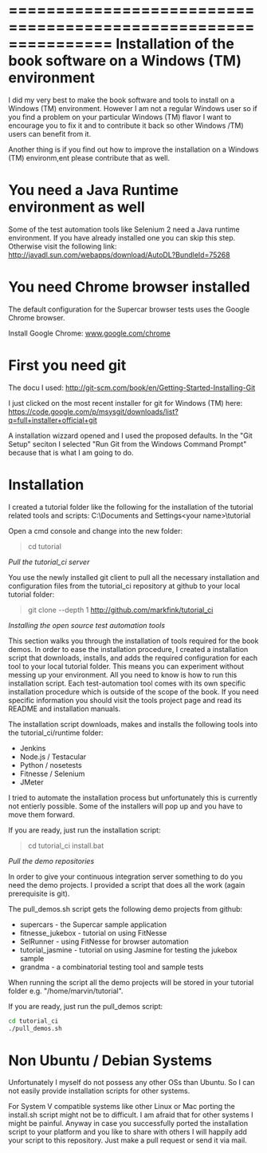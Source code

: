===============================================================
Installation of the book software on a Windows (TM) environment
===============================================================

I did my very best to make the book software and tools to install on a Windows (TM) environment. However I am not a regular Windows user so if you find a problem on your particular Windows (TM) flavor I want to encourage you to fix it and to contribute it back so other Windows /TM) users can benefit from it. 

Another thing is if you find out how to improve the installation on a Windows (TM) environm,ent please contribute that as well.


You need a Java Runtime environment as well
===========================================

Some of the test automation tools like Selenium 2 need a Java runtime environment. If you have already installed one you can skip this step. Otherwise visit the following link:
http://javadl.sun.com/webapps/download/AutoDL?BundleId=75268


You need Chrome browser installed
=================================

The default configuration for the Supercar browser tests uses the Google Chrome browser. 

Install Google Chrome:
www.google.com/chrome


First you need git
==================

The docu I used:
http://git-scm.com/book/en/Getting-Started-Installing-Git

I just clicked on the most recent installer for git for Windows (TM) here:
https://code.google.com/p/msysgit/downloads/list?q=full+installer+official+git

A installation wizzard opened and I used the proposed defaults. In the "Git Setup" seciton I selected "Run Git from the Windows Command Prompt" because that is what I am going to do.


Installation
============

I created a tutorial folder like the following for the installation of the tutorial related tools and scripts:
C:\Documents and Settings\<your name>\tutorial

Open a cmd console and change into the new folder:
>cd tutorial

*Pull the tutorial_ci server*

You use the newly installed git client to pull all the necessary installation and configuration files from the tutorial_ci repository at github to your local tutorial folder:
>git clone --depth 1 http://github.com/markfink/tutorial_ci

*Installing the open source test automation tools*

This section walks you through the installation of tools required for the book demos. In order to ease the installation procedure, I created a installation script that downloads, installs, and adds the required configuration for each tool to your local tutorial folder. This means you can experiment without messing up your environment. All you need to know is how to run this installation script. Each test-automation tool comes with its own specific installation procedure which is outside of the scope of the book. If you need specific information you should visit the tools project page and read its README and installation manuals.

The installation script downloads, makes and installs the following tools into the tutorial_ci/runtime folder:

* Jenkins
* Node.js / Testacular
* Python / nosetests
* Fitnesse / Selenium
* JMeter

I tried to automate the installation process but unfortunately this is currently not entierly possible. Some of the installers will pop up and you have to move them forward.

If you are ready, just run the installation script:
>cd tutorial_ci
>install.bat


*Pull the demo repositories*

In order to give your continuous integration server something to do you need the demo projects. I provided a script that does all the work (again prerequisite is git).

The pull_demos.sh script gets the following demo projects from github:

* supercars - the Supercar sample application
* fitnesse_jukebox - tutorial on using FitNesse
* SelRunner - using FitNesse for browser automation
* tutorial_jasmine - tutorial on using Jasmine for testing the jukebox sample
* grandma - a combinatorial testing tool and sample tests

When running the script all the demo projects will be stored in your tutorial folder e.g. "/home/marvin/tutorial".

If you are ready, just run the pull_demos script:

```bash
cd tutorial_ci
./pull_demos.sh
```

Non Ubuntu / Debian Systems
===========================

Unfortunately I myself do not possess any other OSs than Ubuntu. So I can not easily provide installation scripts for other systems.

For System V compatible systems like other Linux or Mac porting the install.sh script might not be to difficult. I am afraid that for other systems I might be painful. Anyway in case you successfully ported the installation script to your platform and you like to share with others I will happily add your script to this repository. Just make a pull request or send it via mail.




